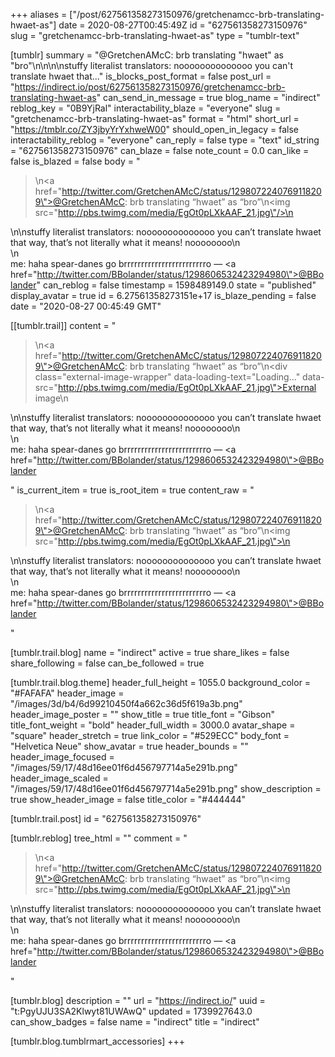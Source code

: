 +++
aliases = ["/post/627561358273150976/gretchenamcc-brb-translating-hwaet-as"]
date = 2020-08-27T00:45:49Z
id = "627561358273150976"
slug = "gretchenamcc-brb-translating-hwaet-as"
type = "tumblr-text"

[tumblr]
summary = "@GretchenAMcC: brb translating \"hwaet\" as \"bro\"\n\n\n\nstuffy literalist translators: noooooooooooooo you can't translate hwaet that..."
is_blocks_post_format = false
post_url = "https://indirect.io/post/627561358273150976/gretchenamcc-brb-translating-hwaet-as"
can_send_in_message = true
blog_name = "indirect"
reblog_key = "0B9YjRal"
interactability_blaze = "everyone"
slug = "gretchenamcc-brb-translating-hwaet-as"
format = "html"
short_url = "https://tmblr.co/ZY3jbyYrYxhweW00"
should_open_in_legacy = false
interactability_reblog = "everyone"
can_reply = false
type = "text"
id_string = "627561358273150976"
can_blaze = false
note_count = 0.0
can_like = false
is_blazed = false
body = "<blockquote><p>\n<a href=\"http://twitter.com/GretchenAMcC/status/1298072240769118209\">@GretchenAMcC</a>: brb translating &ldquo;hwaet&rdquo; as &ldquo;bro&rdquo;\n<img src=\"http://pbs.twimg.com/media/EgOt0pLXkAAF_21.jpg\"/>\n</p></blockquote>\n\nstuffy literalist translators: noooooooooooooo you can&rsquo;t translate hwaet that way, that&rsquo;s not literally what it means! noooooooo\n<br/>\n<br/>me: haha spear-danes go brrrrrrrrrrrrrrrrrrrrrrrro — <a href=\"http://twitter.com/BBolander/status/1298606532423294980\">@BBolander</a>"
can_reblog = false
timestamp = 1598489149.0
state = "published"
display_avatar = true
id = 6.27561358273151e+17
is_blaze_pending = false
date = "2020-08-27 00:45:49 GMT"

[[tumblr.trail]]
content = "<p><blockquote><p>\n<a href=\"http://twitter.com/GretchenAMcC/status/1298072240769118209\">@GretchenAMcC</a>: brb translating &ldquo;hwaet&rdquo; as &ldquo;bro&rdquo;\n<div class=\"external-image-wrapper\" data-loading-text=\"Loading...\" data-src=\"http://pbs.twimg.com/media/EgOt0pLXkAAF_21.jpg\">External image</div>\n</p></blockquote>\n\nstuffy literalist translators: noooooooooooooo you can&rsquo;t translate hwaet that way, that&rsquo;s not literally what it means! noooooooo\n<br />\n<br />me: haha spear-danes go brrrrrrrrrrrrrrrrrrrrrrrro &mdash; <a href=\"http://twitter.com/BBolander/status/1298606532423294980\">@BBolander</a></p>"
is_current_item = true
is_root_item = true
content_raw = "<p><blockquote><p>\n<a href=\"http://twitter.com/GretchenAMcC/status/1298072240769118209\">@GretchenAMcC</a>: brb translating “hwaet” as “bro”\n<img src=\"http://pbs.twimg.com/media/EgOt0pLXkAAF_21.jpg\">\n</p></blockquote>\n\nstuffy literalist translators: noooooooooooooo you can’t translate hwaet that way, that’s not literally what it means! noooooooo\n<br>\n<br>me: haha spear-danes go brrrrrrrrrrrrrrrrrrrrrrrro — <a href=\"http://twitter.com/BBolander/status/1298606532423294980\">@BBolander</a></p>"

[tumblr.trail.blog]
name = "indirect"
active = true
share_likes = false
share_following = false
can_be_followed = true

[tumblr.trail.blog.theme]
header_full_height = 1055.0
background_color = "#FAFAFA"
header_image = "/images/3d/b4/6d99210450f4a662c36d5f619a3b.png"
header_image_poster = ""
show_title = true
title_font = "Gibson"
title_font_weight = "bold"
header_full_width = 3000.0
avatar_shape = "square"
header_stretch = true
link_color = "#529ECC"
body_font = "Helvetica Neue"
show_avatar = true
header_bounds = ""
header_image_focused = "/images/59/17/48d16ee01f6d456797714a5e291b.png"
header_image_scaled = "/images/59/17/48d16ee01f6d456797714a5e291b.png"
show_description = true
show_header_image = false
title_color = "#444444"

[tumblr.trail.post]
id = "627561358273150976"

[tumblr.reblog]
tree_html = ""
comment = "<p><blockquote><p>\n<a href=\"http://twitter.com/GretchenAMcC/status/1298072240769118209\">@GretchenAMcC</a>: brb translating “hwaet” as “bro”\n<img src=\"http://pbs.twimg.com/media/EgOt0pLXkAAF_21.jpg\">\n</p></blockquote>\n\nstuffy literalist translators: noooooooooooooo you can’t translate hwaet that way, that’s not literally what it means! noooooooo\n<br>\n<br>me: haha spear-danes go brrrrrrrrrrrrrrrrrrrrrrrro — <a href=\"http://twitter.com/BBolander/status/1298606532423294980\">@BBolander</a></p>"

[tumblr.blog]
description = ""
url = "https://indirect.io/"
uuid = "t:PgyUJU3SA2Klwyt81UWAwQ"
updated = 1739927643.0
can_show_badges = false
name = "indirect"
title = "indirect"

[tumblr.blog.tumblrmart_accessories]
+++
